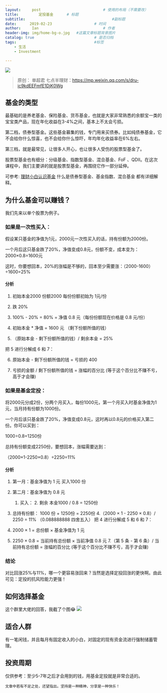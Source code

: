 ```yaml
---
layout:     post             				# 使用的布局（不需要改）
title:         定投基金      # 标题 
subtitle:    					  				#副标题
date:      2019-02-23  					# 时间
author:     Ian                  			# 作者
header-img: img/home-bg-o.jpg	#这篇文章标题背景图片
catalog: true                        	# 是否归档
tags:                              		#标签
    - 生活
    - Investment

---
```



![](http://uniquezhangqi.oss-cn-shenzhen.aliyuncs.com/blog/2019-02-23-%E5%AE%9A%E6%8A%95%E5%9F%BA%E9%87%91%E5%B0%81%E9%9D%A2.jpg)

> 原创： 单超君  七点半理财：https://mp.weixin.qq.com/s/dru-ic9kdEEFmfE1DjK0Wg


## 基金的类型
最基础的是养老基金、保险基金、货币基金，也就是大家非常熟悉的余额宝一类的宝宝类产品，现在年化收益在3-4%之间，基本上不太会亏损。

第二档，债券型基金。这些基金募集的钱，专门用来买债券。比如纯债券基金，它不会给你什么惊喜，也不会给你什么惊吓，年均年化收益率在6%左右。

第三档，就是最常见，让很多人开心，也让很多人受伤的股票型基金了。

股票型基金也有细分：分级基金、指数型基金、混合基金、FoF 、QDII。在这次课程中，我们主要讲的就是股票型基金，再围绕它作一部分延伸。

可参考:  [理财小白认识基金](http://uniquezhangqi.top/2018/09/09/%E7%90%86%E8%B4%A2-%E7%90%86%E8%B4%A2%E5%B0%8F%E7%99%BD%E8%AE%A4%E8%AF%86%E5%9F%BA%E9%87%91/) 什么是债券型基金、基金指数、混合基金 都有详细解释。

## 为什么基金可以赚钱？ 
我们先来以单个股票为例子。

### 如果是一次性买入：

假设某只基金的净值为1元，2000元一次性买入的话，持有份额为2000份。

一个月后这只基金跌了20%，净值变成0.8元，份额不变，成本变为：2000×0.8=1600元

这时，你要想回本，20%的涨幅是不够的，回本至少需要涨：（2000-1600）÷1600=25%

#### 分析

1. 初始本金2000  份额2000  每份份额初始为 1元/份

2. 跌 20%

3. 100% - 20% = 80% = 净值 0.8 元（每份份额现在价格是 0.8 元/份）

4. 初始本金 * 净值 = 1600 元 （剩下份额所值的钱）

5. （原始本金 - 剩下份额所值的钱）/ 剩余本金 = 25%

把 5 进行分解成 6 和 7：

6. 原始本金 - 剩下份额所值的钱 = 亏损的 400

7. 亏损的金额 / 剩下份额所值的钱 = 涨幅的百分比 (等于这个百分比不赚不亏，高于才会赚)

### 如果是基金定投：

将2000元分成2份，分两个月买入，每份1000元，第一个月买入时基金净值为1元，当月持有份额为1000份。

一个月后该只基金跌了20%，净值变成0.8元，这时再以0.8元的价格买入第二份。你可以买到：

1000÷0.8=1250份

总持有份额变成2250份，要想回本，涨幅需要达到：

（2000×1-2250×0.8）÷2250=11%

#### 分析

1. 第一月：基金净值为 1 元 买入1000 份

2. 第二月：基金净值为 0.8 元 
    1. 买入：
       2. 剩余 本金1000 / 0.8 = 1250份
3. 总持有份额： 1000 份 + 1250份 = 2250份
4.（2000 × 1 - 2250 × 0.8）/ 2250 = 11% （0.088888888 四舍五入）
把 4 进行分解成 5 和 6 和 7：
5. 2000 × 1 = 总份额 × 基金净值为 1 元
6. 2250 × 0.8 = 当前持有总份额 × 当前净值 0.8 元
7.（第 5 条 - 第 6 条）/ 当前持有总份额 = 涨幅的百分比 (等于这个百分比不赚不亏，高于才会赚)

### 结论
对比回涨25%与11%，哪一个更容易涨回来？当然是选择定投回涨的更快啊。由此可见：定投的抗风险能力更强！

## 如何选择基金

这个群里大佬的回答，我截了个图😂
![](http://uniquezhangqi.oss-cn-shenzhen.aliyuncs.com/blog/2019-02-23-%E5%B1%8F%E5%B9%95%E5%BF%AB%E7%85%A7%202019-02-23%2018.49.10.png)

## 适合人群
有一笔闲钱，并且每月有固定收入的小白，对固定的现有资金流进行强制储蓄管理。

## 投资周期

仅供参考：至少5-7年之后才会用到的钱，用基金定投就是非常合适的。



`文章中若有不足之处，还望指出。坚持是一种精神，分享是一种快乐！`

